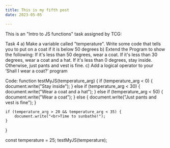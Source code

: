```yaml
---
title: This is my fifth post
date: 2023-05-05

---
```

This is an "Intro to JS functions" task assigned by TCG:

Task 4
a) Make a variable called "temperature". Write some code that tells you to put on a coat if it is below 50 degrees
b) Extend the Program to show the following:
If it's less than 50 degrees, wear a coat.
If it's less than 30 degrees, wear a coat and a hat.
If it's less than 0 degrees, stay inside.
Otherwise, just pants and vest is fine.
c) Add a logical operator to your ‘Shall I wear a coat?’ program

Code:
function testMyJS(temperature_arg) {
    if (temperature_arg < 0) {
        document.write("Stay inside");
    }
    else if (temperature_arg < 30) {
        document.write("Wear a coat and a hat");
    }
    else if (temperature_arg < 50) {
        document.write("Wear a coat");
    }
    else {
        document.write("Just pants and vest is fine");
    }

    if (temperature_arg > 20 && temperature_arg < 35) {
        document.write("<br>Time to sunbathe!");
    }
}

const temperature = 25;
testMyJS(temperature);